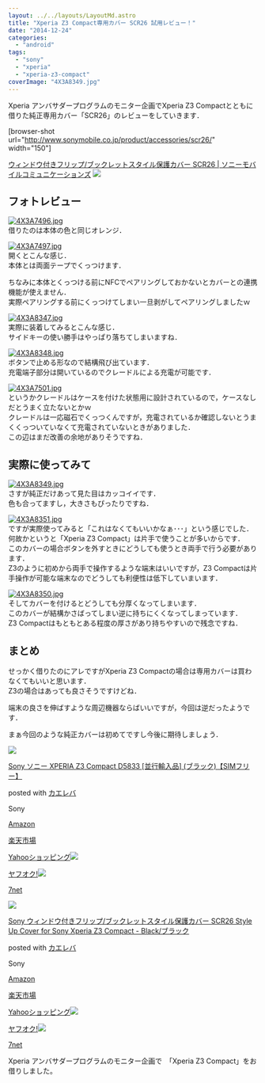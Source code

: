 ```yaml
---
layout: ../../layouts/LayoutMd.astro
title: "Xperia Z3 Compact専用カバー SCR26 試用レビュー！"
date: "2014-12-24"
categories: 
  - "android"
tags: 
  - "sony"
  - "xperia"
  - "xperia-z3-compact"
coverImage: "4X3A8349.jpg"
---
```


Xperia アンバサダープログラムのモニター企画でXperia Z3 Compactとともに借りた純正専用カバー「SCR26」のレビューをしていきます．

\[browser-shot url="http://www.sonymobile.co.jp/product/accessories/scr26/" width="150"\]

[ウィンドウ付きフリップ/ブックレットスタイル保護カバー SCR26 | ソニーモバイルコミュニケーションズ](http://www.sonymobile.co.jp/product/accessories/scr26/) [![](http://b.hatena.ne.jp/entry/image/http://www.sonymobile.co.jp/product/accessories/scr26/)](http://b.hatena.ne.jp/entry/http://www.sonymobile.co.jp/product/accessories/scr26/)

## フォトレビュー

[![4X3A7496.jpg](/wp/images/15755039219_7cec42ea14_b.jpg)](https://www.flickr.com/photos/67522130@N08/15755039219/ "4X3A7496.jpg")  
借りたのは本体の色と同じオレンジ．

[![4X3A7497.jpg](/wp/images/15755329407_631815b54b_b.jpg)](https://www.flickr.com/photos/67522130@N08/15755329407/ "4X3A7497.jpg")  
開くとこんな感じ．  
本体とは両面テープでくっつけます．

ちなみに本体とくっつける前にNFCでペアリングしておかないとカバーとの連携機能が使えません．  
実際ペアリングする前にくっつけてしまい一旦剥がしてペアリングしましたｗ

[![4X3A8347.jpg](/wp/images/16092683901_691e30ec60_b.jpg)](https://www.flickr.com/photos/67522130@N08/16092683901/ "4X3A8347.jpg")  
実際に装着してみるとこんな感じ．  
サイドキーの使い勝手はやっぱり落ちてしまいますね．

[![4X3A8348.jpg](/wp/images/15908855467_17af0d02bd_b.jpg)](https://www.flickr.com/photos/67522130@N08/15908855467/ "4X3A8348.jpg")  
ボタンで止める形なので結構飛び出ています．  
充電端子部分は開いているのでクレードルによる充電が可能です．

[![4X3A7501.jpg](/wp/images/15755339027_15082a1253_b.jpg)](https://www.flickr.com/photos/67522130@N08/15755339027/ "4X3A7501.jpg")  
というかクレードルはケースを付けた状態用に設計されているので，ケースなしだとうまく立たないとかｗ  
クレードルは一応磁石でくっつくんですが，充電されているか確認しないとうまくくっついていなくて充電されていないときがありました．  
この辺はまだ改善の余地がありそうですね．

## 実際に使ってみて

[![4X3A8349.jpg](/wp/images/16093897192_3fa0694537_b.jpg)](https://www.flickr.com/photos/67522130@N08/16093897192/ "4X3A8349.jpg")  
さすが純正だけあって見た目はカッコイイです．  
色も合ってますし，大きさもぴったりですね．

[![4X3A8351.jpg](/wp/images/15474929113_f448d38152_b.jpg)](https://www.flickr.com/photos/67522130@N08/15474929113/ "4X3A8351.jpg")  
ですが実際使ってみると「これはなくてもいいかなぁ･･･」という感じでした．  
何故かというと「Xperia Z3 Compact」は片手で使うことが多いからです．  
このカバーの場合ボタンを外すときにどうしても使うとき両手で行う必要があります．  
Z3のように初めから両手で操作するような端末はいいですが，Z3 Compactは片手操作が可能な端末なのでどうしても利便性は低下していまいます．

[![4X3A8350.jpg](/wp/images/15907329900_60547e0875_b.jpg)](https://www.flickr.com/photos/67522130@N08/15907329900/ "4X3A8350.jpg")  
そしてカバーを付けるとどうしても分厚くなってしまいます．  
このカバーが結構かさばってしまい逆に持ちにくくなってしまっています．  
Z3 Compactはもともとある程度の厚さがあり持ちやすいので残念ですね．

## まとめ

せっかく借りたのにアレですがXperia Z3 Compactの場合は専用カバーは買わなくてもいいと思います．  
Z3の場合はあっても良さそうですけどね．

端末の良さを伸ばすような周辺機器ならばいいですが，今回は逆だったようです．

まぁ今回のような純正カバーは初めてですし今後に期待しましょう．

[![](/wp/images/41vafN95O%2BL._SL160_.jpg)](https://www.amazon.co.jp/exec/obidos/ASIN/B00NTVBOZW/mizuka123-22/ref=nosim/)

[Sony ソニー XPERIA Z3 Compact D5833 \[並行輸入品\] (ブラック)【SIMフリー】](https://www.amazon.co.jp/exec/obidos/ASIN/B00NTVBOZW/mizuka123-22/ref=nosim/)

posted with [カエレバ](http://kaereba.com)

Sony

[Amazon](http://www.amazon.co.jp/gp/search?keywords=Sony%20%83%5C%83j%81%5B%20XPERIA%20Z3%20Compact%20D5833%20%5B%95%C0%8Ds%97A%93%FC%95i%5D%20%28%83u%83%89%83b%83N%29%81ySIM%83t%83%8A%81%5B%81z&__mk_ja_JP=%83J%83%5E%83J%83i&tag=mizuka123-22 "アマゾン")

[楽天市場](http://hb.afl.rakuten.co.jp/hgc/032b53ee.4b34c5ee.0f4a541e.f440145e/?pc=http%3A%2F%2Fsearch.rakuten.co.jp%2Fsearch%2Fmall%2FSony%2520%25E3%2582%25BD%25E3%2583%258B%25E3%2583%25BC%2520XPERIA%2520Z3%2520Compact%2520D5833%2520%255B%25E4%25B8%25A6%25E8%25A1%258C%25E8%25BC%25B8%25E5%2585%25A5%25E5%2593%2581%255D%2520%2528%25E3%2583%2596%25E3%2583%25A9%25E3%2583%2583%25E3%2582%25AF%2529%25E3%2580%2590SIM%25E3%2583%2595%25E3%2583%25AA%25E3%2583%25BC%25E3%2580%2591%2F-%2Ff.1-p.1-s.1-sf.0-st.A-v.2%3Fx%3D0%26scid%3Daf_ich_link_urltxt%26m%3Dhttp%3A%2F%2Fm.rakuten.co.jp%2F "楽天市場")

[Yahooショッピング![](//ad.jp.ap.valuecommerce.com/servlet/gifbanner?sid=3066752&pid=881990642)](//ck.jp.ap.valuecommerce.com/servlet/referral?sid=3066752&pid=881990642&vc_url=http%3A%2F%2Fshopping.search.yahoo.co.jp%2Fsearch%3FuIv%3Don%26ei%3DUTF-8%26tab_ex%3Dcommerce%26slider%3D0%26va%3DSony%2520%25E3%2582%25BD%25E3%2583%258B%25E3%2583%25BC%2520XPERIA%2520Z3%2520Compact%2520D5833%2520%255B%25E4%25B8%25A6%25E8%25A1%258C%25E8%25BC%25B8%25E5%2585%25A5%25E5%2593%2581%255D%2520%2528%25E3%2583%2596%25E3%2583%25A9%25E3%2583%2583%25E3%2582%25AF%2529%25E3%2580%2590SIM%25E3%2583%2595%25E3%2583%25AA%25E3%2583%25BC%25E3%2580%2591 "Yahooショッピング")

[ヤフオク!![](//ad.jp.ap.valuecommerce.com/servlet/gifbanner?sid=3066752&pid=881990645)](//ck.jp.ap.valuecommerce.com/servlet/referral?sid=3066752&pid=881990645&vc_url=http%3A%2F%2Fauctions.search.yahoo.co.jp%2Fsearch%3Fvo%3D%26ve%3D%26auccat%3D0%26aucminprice%3D%26aucmaxprice%3D%26aucmin_bidorbuy_price%3D%26aucmax_bidorbuy_price%3D%26loc_cd%3D0%26abatch%3D0%26istatus%3D0%26filtered%3D1%26ei%3DUTF-8%26tab_ex%3Dcommerce%26va%3DSony%2520%25E3%2582%25BD%25E3%2583%258B%25E3%2583%25BC%2520XPERIA%2520Z3%2520Compact%2520D5833%2520%255B%25E4%25B8%25A6%25E8%25A1%258C%25E8%25BC%25B8%25E5%2585%25A5%25E5%2593%2581%255D%2520%2528%25E3%2583%2596%25E3%2583%25A9%25E3%2583%2583%25E3%2582%25AF%2529%25E3%2580%2590SIM%25E3%2583%2595%25E3%2583%25AA%25E3%2583%25BC%25E3%2580%2591 "ヤフオク!")

[7net](//ck.jp.ap.valuecommerce.com/servlet/referral?sid=3066752&pid=881990643&vc_url=http%3A%2F%2Fwww.7netshopping.jp%2Fall%2Fsearch_result%2F-%2Fbprice%2Foff%2Fsort%2F0%2Fkword_in%2FSony%2520%25E3%2582%25BD%25E3%2583%258B%25E3%2583%25BC%2520XPERIA%2520Z3%2520Compact%2520D5833%2520%255B%25E4%25B8%25A6%25E8%25A1%258C%25E8%25BC%25B8%25E5%2585%25A5%25E5%2593%2581%255D%2520%2528%25E3%2583%2596%25E3%2583%25A9%25E3%2583%2583%25E3%2582%25AF%2529%25E3%2580%2590SIM%25E3%2583%2595%25E3%2583%25AA%25E3%2583%25BC%25E3%2580%2591%2FallGoods%2Fon%2Fsubmit.x%2F30%2Fdisp_result%2F1%2Fsubmit.y%2F9%2Fprvlg%2Foff%2Fnobuy%2Fon%2FsetProduct%2Foff%2Foop%2Fon%2Fctgy%2Fall%2FfromKeywordSearch%2Ftrue "セブンネットショッピング")

[![](/wp/images/410PzHVyHxL._SL160_.jpg)](https://www.amazon.co.jp/exec/obidos/ASIN/B00N9OCKOI/mizuka123-22/ref=nosim/)

[Sony ウィンドウ付きフリップ/ブックレットスタイル保護カバー SCR26 Style Up Cover for Sony Xperia Z3 Compact - Black/ブラック](https://www.amazon.co.jp/exec/obidos/ASIN/B00N9OCKOI/mizuka123-22/ref=nosim/)

posted with [カエレバ](http://kaereba.com)

Sony

[Amazon](http://www.amazon.co.jp/gp/search?keywords=Sony%20%83E%83B%83%93%83h%83E%95t%82%AB%83t%83%8A%83b%83v%2F%83u%83b%83N%83%8C%83b%83g%83X%83%5E%83C%83%8B%95%DB%8C%EC%83J%83o%81%5B%20%20SCR26%20Style%20Up%20Cover%20for%20Sony%20Xperia%20Z3%20Compact%20-%20Black%2F%83u%83%89%83b%83N&__mk_ja_JP=%83J%83%5E%83J%83i&tag=mizuka123-22 "アマゾン")

[楽天市場](http://hb.afl.rakuten.co.jp/hgc/032b53ee.4b34c5ee.0f4a541e.f440145e/?pc=http%3A%2F%2Fsearch.rakuten.co.jp%2Fsearch%2Fmall%2FSony%2520%25E3%2582%25A6%25E3%2582%25A3%25E3%2583%25B3%25E3%2583%2589%25E3%2582%25A6%25E4%25BB%2598%25E3%2581%258D%25E3%2583%2595%25E3%2583%25AA%25E3%2583%2583%25E3%2583%2597%252F%25E3%2583%2596%25E3%2583%2583%25E3%2582%25AF%25E3%2583%25AC%25E3%2583%2583%25E3%2583%2588%25E3%2582%25B9%25E3%2582%25BF%25E3%2582%25A4%25E3%2583%25AB%25E4%25BF%259D%25E8%25AD%25B7%25E3%2582%25AB%25E3%2583%2590%25E3%2583%25BC%2520%2520SCR26%2520Style%2520Up%2520Cover%2520for%2520Sony%2520Xperia%2520Z3%2520Compact%2520-%2520Black%252F%25E3%2583%2596%25E3%2583%25A9%25E3%2583%2583%25E3%2582%25AF%2F-%2Ff.1-p.1-s.1-sf.0-st.A-v.2%3Fx%3D0%26scid%3Daf_ich_link_urltxt%26m%3Dhttp%3A%2F%2Fm.rakuten.co.jp%2F "楽天市場")

[Yahooショッピング![](//ad.jp.ap.valuecommerce.com/servlet/gifbanner?sid=3066752&pid=881990642)](//ck.jp.ap.valuecommerce.com/servlet/referral?sid=3066752&pid=881990642&vc_url=http%3A%2F%2Fshopping.search.yahoo.co.jp%2Fsearch%3FuIv%3Don%26ei%3DUTF-8%26tab_ex%3Dcommerce%26slider%3D0%26va%3DSony%2520%25E3%2582%25A6%25E3%2582%25A3%25E3%2583%25B3%25E3%2583%2589%25E3%2582%25A6%25E4%25BB%2598%25E3%2581%258D%25E3%2583%2595%25E3%2583%25AA%25E3%2583%2583%25E3%2583%2597%252F%25E3%2583%2596%25E3%2583%2583%25E3%2582%25AF%25E3%2583%25AC%25E3%2583%2583%25E3%2583%2588%25E3%2582%25B9%25E3%2582%25BF%25E3%2582%25A4%25E3%2583%25AB%25E4%25BF%259D%25E8%25AD%25B7%25E3%2582%25AB%25E3%2583%2590%25E3%2583%25BC%2520%2520SCR26%2520Style%2520Up%2520Cover%2520for%2520Sony%2520Xperia%2520Z3%2520Compact%2520-%2520Black%252F%25E3%2583%2596%25E3%2583%25A9%25E3%2583%2583%25E3%2582%25AF "Yahooショッピング")

[ヤフオク!![](//ad.jp.ap.valuecommerce.com/servlet/gifbanner?sid=3066752&pid=881990645)](//ck.jp.ap.valuecommerce.com/servlet/referral?sid=3066752&pid=881990645&vc_url=http%3A%2F%2Fauctions.search.yahoo.co.jp%2Fsearch%3Fvo%3D%26ve%3D%26auccat%3D0%26aucminprice%3D%26aucmaxprice%3D%26aucmin_bidorbuy_price%3D%26aucmax_bidorbuy_price%3D%26loc_cd%3D0%26abatch%3D0%26istatus%3D0%26filtered%3D1%26ei%3DUTF-8%26tab_ex%3Dcommerce%26va%3DSony%2520%25E3%2582%25A6%25E3%2582%25A3%25E3%2583%25B3%25E3%2583%2589%25E3%2582%25A6%25E4%25BB%2598%25E3%2581%258D%25E3%2583%2595%25E3%2583%25AA%25E3%2583%2583%25E3%2583%2597%252F%25E3%2583%2596%25E3%2583%2583%25E3%2582%25AF%25E3%2583%25AC%25E3%2583%2583%25E3%2583%2588%25E3%2582%25B9%25E3%2582%25BF%25E3%2582%25A4%25E3%2583%25AB%25E4%25BF%259D%25E8%25AD%25B7%25E3%2582%25AB%25E3%2583%2590%25E3%2583%25BC%2520%2520SCR26%2520Style%2520Up%2520Cover%2520for%2520Sony%2520Xperia%2520Z3%2520Compact%2520-%2520Black%252F%25E3%2583%2596%25E3%2583%25A9%25E3%2583%2583%25E3%2582%25AF "ヤフオク!")

[7net](//ck.jp.ap.valuecommerce.com/servlet/referral?sid=3066752&pid=881990643&vc_url=http%3A%2F%2Fwww.7netshopping.jp%2Fall%2Fsearch_result%2F-%2Fbprice%2Foff%2Fsort%2F0%2Fkword_in%2FSony%2520%25E3%2582%25A6%25E3%2582%25A3%25E3%2583%25B3%25E3%2583%2589%25E3%2582%25A6%25E4%25BB%2598%25E3%2581%258D%25E3%2583%2595%25E3%2583%25AA%25E3%2583%2583%25E3%2583%2597%252F%25E3%2583%2596%25E3%2583%2583%25E3%2582%25AF%25E3%2583%25AC%25E3%2583%2583%25E3%2583%2588%25E3%2582%25B9%25E3%2582%25BF%25E3%2582%25A4%25E3%2583%25AB%25E4%25BF%259D%25E8%25AD%25B7%25E3%2582%25AB%25E3%2583%2590%25E3%2583%25BC%2520%2520SCR26%2520Style%2520Up%2520Cover%2520for%2520Sony%2520Xperia%2520Z3%2520Compact%2520-%2520Black%252F%25E3%2583%2596%25E3%2583%25A9%25E3%2583%2583%25E3%2582%25AF%2FallGoods%2Fon%2Fsubmit.x%2F30%2Fdisp_result%2F1%2Fsubmit.y%2F9%2Fprvlg%2Foff%2Fnobuy%2Fon%2FsetProduct%2Foff%2Foop%2Fon%2Fctgy%2Fall%2FfromKeywordSearch%2Ftrue "セブンネットショッピング")

Xperia アンバサダープログラムのモニター企画で　「Xperia Z3 Compact」をお借りしました。

